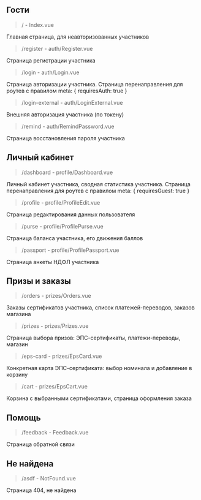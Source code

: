 ## Гости
> / - Index.vue

Главная страница, для неавторизованных участников

> /register - auth/Register.vue

Страница регистрации участника

> /login - auth/Login.vue

Страница авторизации участника.
Страница перенаправления для роутев с правилом meta: { requiresAuth: true }

> /login-external - auth/LoginExternal.vue

Внешняя авторизация участника (по токену)

> /remind - auth/RemindPassword.vue

Страница восстановления пароля участника

## Личный кабинет
> /dashboard - profile/Dashboard.vue

Личный кабинет участника, сводная статистика участника. 
Страница перенаправления для роутев с правилом meta: { requiresGuest: true }

> /profile - profile/ProfileEdit.vue

Страница редактирования данных пользователя

> /purse - profile/ProfilePurse.vue

Страница баланса участника, его движения баллов

> /passport - profile/ProfilePassport.vue

Страница анкеты НДФЛ участника

## Призы и заказы
> /orders - prizes/Orders.vue

Заказы сертификатов участника, список платежей-переводов, заказов магазина

> /prizes - prizes/Prizes.vue

Страница выбора призов: ЭПС-сертификаты, платежи-переводы, магазин

> /eps-card - prizes/EpsCard.vue

Конкретная карта ЭПС-сертификата: выбор номинала и добавление в корзину

> /cart - prizes/EpsCart.vue

Корзина с выбранными сертификатами, страница оформления заказа

## Помощь 
> /feedback - Feedback.vue

Страница обратной связи

## Не найдена 
> /asdf - NotFound.vue

Страница 404, не найдена


